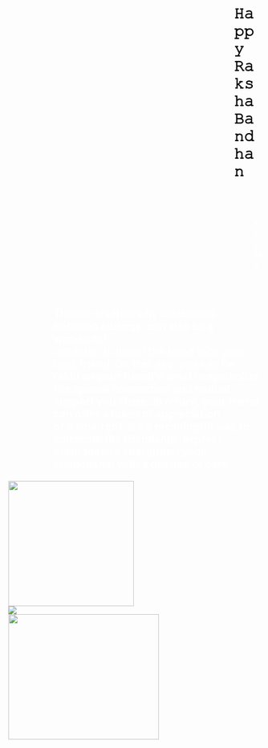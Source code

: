<html>
    <head>
        <meta charset="utf-8">
	  <meta name="viewport" content="width=device-width, initial-scale=1">
	  <link rel="stylesheet" href="https://cdn.jsdelivr.net/npm/bootstrap@4.6.2/dist/css/bootstrap.min.css">
	  <script src="https://cdn.jsdelivr.net/npm/jquery@3.7.1/dist/jquery.slim.min.js"></script>
	  <script src="https://cdn.jsdelivr.net/npm/popper.js@1.16.1/dist/umd/popper.min.js"></script>
	  <script src="https://cdn.jsdelivr.net/npm/bootstrap@4.6.2/dist/js/bootstrap.bundle.min.js"></script>
      <style>
      	  #sk{
        color:black;
        padding-top:20px;
        padding-left:450px;
        padding-bottom:20px ;
        }
        #uj{
            color:white;
            padding-top:30px;
            padding-left:90px;
        }
        #ki{
            width:250px ;
            height:250px;
        }
        #hi{
            padding-right:130px;
            padding-left:490px;
            color: white;
        }
       #oo
    {
        width:2050px ;
        height:250px;
    }
        </style>
    </head>
<body>
        <Body background="C:\Users\skuje\Desktop\rakhi.webp">
        <div  class="container-fluid" >
            <div class="row">
                <div class="col-md-12"id="sk">
                    <h1>𝙷𝚊𝚙𝚙𝚢 𝚁𝚊𝚔𝚜𝚑𝚊 𝙱𝚊𝚗𝚍𝚑𝚊𝚗</h1>
                </div>
                </div>
                </div>
                <div class="col-md-12" id="hi">
                  <h3> <a href="C:\Users\skuje\Desktop\linking pagv 1.html"> <img src ="C:\Users\skuje\Downloads\bubu-dudu-bubu.gif"></a> Hit Me</a></h3>
</div>
                <div  class="container-fluid">
                    <div class="row" >
                        <div class="col-md-12" id="uj">
                            <h2>
                            <p>Though traditionally celebrated between siblings, can also be a wonderful <br>
                                occasion to honor the bond with your best friend. On this day, you can tie <br>
                                rakhi on your friend's wrist to symbolize the special connection and mutual<br>
                                support you share. In return, your friend can offer a token of appreciation<br>
                                 or a small gift. It’s a meaningful way to celebrate the friendship, express <br>
                                 gratitudeand strengthen your relationship with a gesture of care
                            </h2>
                        </p>
                        </div>
                    </div>
                    <div class="container-fluid">
                        <div class="row">
                            <div class="col-md-4" id="i">
                                <img src="C:\Users\skuje\Desktop\sister-quotes-always-my-sister-forever-my-friend-wisdom-quotes.jpg"id="ki">
                            </div>
                        <div class="col-md-4">
                            <img src ="C:\Users\skuje\Desktop\bff-best-friends.gif"></div>
                    <div class="col-md-4">
                        <img src="C:\Users\skuje\Desktop\olo.webp"height="250px"width="300px">
                   </div>
    </body>
</html>
